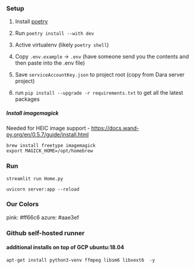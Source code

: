 ### Setup


1. Install [poetry](https://python-poetry.org/docs/)
2. Run `poetry install --with dev`

3. Active virtualenv (likely `poetry shell`)
4. Copy `.env.example` -> `.env` (have someone send you the contents and then paste into the .env file)
5. Save `serviceAccountKey.json` to project root (copy from Dara server project)

6. run `pip install --upgrade -r requirements.txt` to get all the latest packages

##### Install imagemagick

Needed for HEIC image support - https://docs.wand-py.org/en/0.5.7/guide/install.html

```
brew install freetype imagemagick
export MAGICK_HOME=/opt/homebrew
```

### Run

```
streamlit run Home.py
```

```
uvicorn server:app --reload
```

### Our Colors
pink: #ff66c6
azure: #aae3ef

### Github self-hosted runner 
#### additional installs on top of GCP ubuntu:18.04
```
apt-get install python3-venv ffmpeg libsm6 libxext6  -y
```
